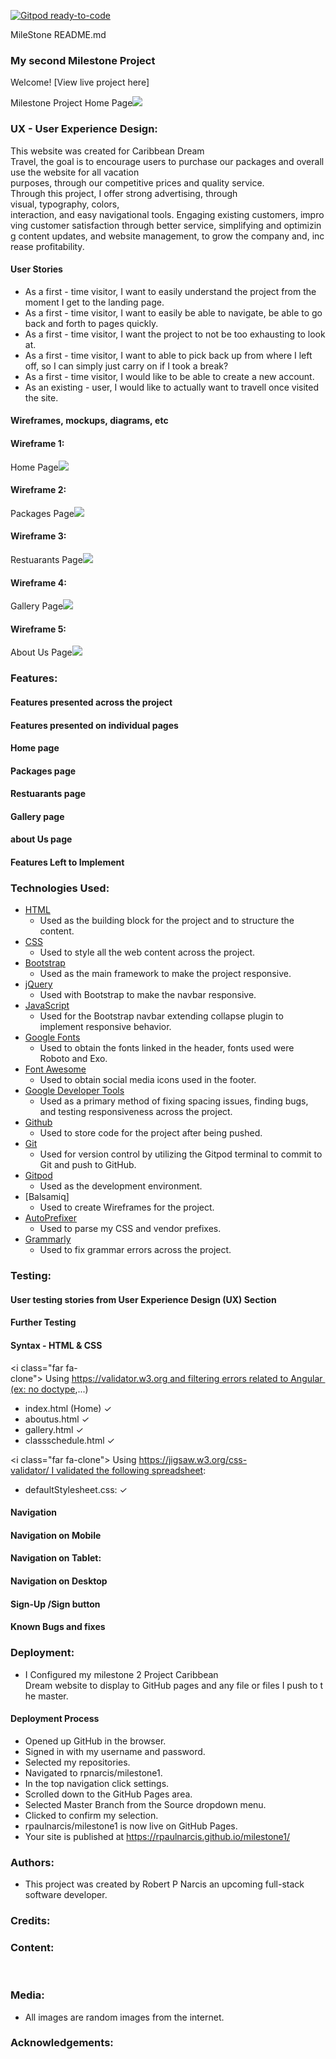 [![Gitpod ready-to-code](https://img.shields.io/badge/Gitpod-ready--to--code-blue?logo=gitpod)](https://gitpod.io/#https://github.com/rpaulnarcis/codeinstitutestudent)

MileStone README.md

### **My second Milestone Project**


Welcome! [View live project here]

Milestone Project Home Page<img src="assets/images/Milestone2.png">

### **UX - User Experience Design:**
This website was created for Caribbean Dream Travel, the goal is to encourage users to purchase our packages and overall use the website for all vacation purposes, through our competitive prices and quality service. Through this project, I offer strong advertising, through visual, typography, colors, interaction, and easy navigational tools. Engaging existing customers, improving customer satisfaction through better service, simplifying and optimizing content updates, and website management, to grow the company and, increase profitability.

#### User Stories
- As a first - time visitor, I want to easily understand the project from the moment I get to the landing page.
- As a first - time visitor, I want to easily be able to navigate, be able to go back and forth to pages quickly.
- As a first - time visitor, I want the project to not be too exhausting to look at.
- As a first - time visitor, I want to able to pick back up from where I left off, so I can simply just carry on if I took a break? 
- As a first - time visitor, I would like to be able to create a new account.
- As an existing - user, I would like to actually want to travell once visited the site.

#### Wireframes, mockups, diagrams, etc

#### Wireframe 1:
Home Page<img src="assets/images/Home Page wireframe1.png"> 
#### Wireframe 2:
Packages Page<img src="assets/images/Packages wireframe.png"> 
#### Wireframe 3:
Restuarants Page<img src="assets/images/Restuarants wireframe.png"> 
#### Wireframe 4:
Gallery Page<img src="assets/images/Gallery wireframe.png">
#### Wireframe 5:
About Us Page<img src="assets/images/About Us wireframe.png"> 
### **Features:**
#### Features presented across the project

#### Features presented on individual pages

#### Home page

#### Packages page 

#### Restuarants page

#### Gallery page

#### about Us page

#### Features Left to Implement

### **Technologies Used:**
- [HTML](https://developer.mozilla.org/en-US/docs/Web/HTML)
    - Used as the building block for the project and to structure the content.
- [CSS](https://developer.mozilla.org/en-US/docs/Learn/Getting_started_with_the_web/CSS_basics)
    - Used to style all the web content across the project.
- [Bootstrap](https://getbootstrap.com/)
    - Used as the main framework to make the project responsive.
- [jQuery](https://jquery.com/)
    - Used with Bootstrap to make the navbar responsive.
- [JavaScript](https://www.javascript.com/)
    - Used for the Bootstrap navbar extending collapse plugin to implement responsive behavior.
- [Google Fonts](https://fonts.google.com/)
    - Used to obtain the fonts linked in the header, fonts used were Roboto and Exo.
- [Font Awesome](https://fontawesome.com/)
    - Used to obtain social media icons used in the footer.
- [Google Developer Tools](https://developers.google.com/web/tools/chrome-devtools)
    - Used as a primary method of fixing spacing issues, finding bugs, and testing responsiveness across the project.
- [Github](https://github.com/)
    - Used to store code for the project after being pushed.
- [Git](https://git-scm.com/)
    - Used for version control by utilizing the Gitpod terminal to commit to Git and push to GitHub.
- [Gitpod](https://www.gitpod.io/)
    - Used as the development environment.
- [Balsamiq] 
    - Used to create Wireframes for the project.
- [AutoPrefixer](https://autoprefixer.github.io/)
    - Used to parse my CSS and vendor prefixes.
- [Grammarly](https://app.grammarly.com/)
    - Used to fix grammar errors across the project.    


### **Testing:**

#### User testing stories from User Experience Design (UX) Section

#### Further Testing

#### Syntax - HTML & CSS
<i class="far fa-clone"></i> Using https://validator.w3.org and filtering errors related to Angular (ex: no doctype,...)
- index.html (Home) &check;
- aboutus.html &check;
- gallery.html &check;
- classschedule.html &check;


<i class="far fa-clone"></i> Using https://jigsaw.w3.org/css-validator/ I validated the following spreadsheet:

- defaultStylesheet.css: &check;

#### Navigation
#### Navigation on Mobile

#### Navigation on Tablet:

#### Navigation on Desktop

#### Sign-Up /Sign button

#### Known Bugs and fixes

### **Deployment:**
- I Configured my milestone 2 Project Caribbean Dream website to display to GitHub pages and any file or files I push to the master.
#### Deployment Process
- Opened up GitHub in the browser.
- Signed in with my username and password.
- Selected my repositories.
- Navigated to rpnarcis/milestone1.
- In the top navigation click settings.
- Scrolled down to the GitHub Pages area.
- Selected Master Branch from the Source dropdown menu.
- Clicked to confirm my selection.
- rpaulnarcis/milestone1 is now live on GitHub Pages.
- Your site is published at https://rpaulnarcis.github.io/milestone1/

### **Authors:**
- This project was created by Robert P Narcis an upcoming full-stack software developer.
### **Credits:**

### **Content:**
 
### **Media:**
- All images are random images from the internet.
### **Acknowledgements:**
